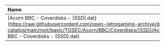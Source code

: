|Name|Size|
|:---|---:|
|[Acorn BBC - Coverdisks - [SSD].dat](https://raw.githubusercontent.com/open-retrogaming-archive/dat-catalog/main/root/basic/TOSEC/Acorn/BBC/Coverdisks/[SSD]/Acorn BBC - Coverdisks - [SSD].dat)|8697|
